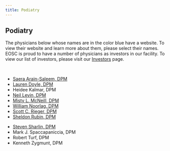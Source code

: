 ```yaml
---
title: Podiatry
---
```


<section id="content">
	<div class="container_24">
		<div class="grid_24">
			<div class="wrapper">
				<div class="grid_17 alpha rt-ident-bot-1">
					<div class="rt-inner-ident-3">
						<h2 class="ident-bot-3">Podiatry</h2>
						<div class="line ident-bot-13"></div>
						<div class="wrapper ident-bot-5">
							<p>The physicians below whose names are in the color blue have a website.  To view their website and learn more about them, please select their names. EOSC is proud to have a number of physicians as investors in our facility. To view our list of investors, please visit our <a href="/patients/investors">Investors</a> page.</p>
							<p>&nbsp;</p>
							<div class="grid_8 alpha rt-ident-bot-2">
								<div class="wrapper ident-bot-15"></div>
								<ul class="list-2">
									<li><a href="http://www.elmhurstfootdoc.com" target="_blank">Saera Arain-Saleem, DPM</a></li>
									<li><a href="http://www.elmhurstfootdoc.com" target="_blank">Lauren Doyle, DPM</a></li>
                                    <li>Heidee Kalmar, DPM</li>
									<li><a href="http://www.yourfootdoctor.com" target="_blank">Neil Levin, DPM</a></li>
									<li><a href="http://www.elmhurstfootdoc.com" target="_blank">Misty L. McNeill, DPM</a></li>
									<li><a href="http://www.elmortho.com/william-m-noorlag.html" target="_blank">William Noorlag, DPM</a></li>
									<li><a href="http://www.elmhurstclinic.org" target="_blank">Scott C. Rieger, DPM</a></li>
									<li><a href="http://www.drrubindpm.net/" target="_blank">Sheldon Rubin, DPM</a></li>
								</ul>
							</div>
							<div class="grid_8 omega">
								<div class="wrapper ident-bot-15"></div>
								<ul class="list-2">
									<li><a href="http://www.yourfootdoctor.com/" target="_blank">Steven Sharlin, DPM</a></li>
									<li>Mark J. Spaccapaniccia, DPM</li>
                                    <li>Robert Turf, DPM</li>
                                    <li>Kenneth Zygmunt, DPM</li>
								</ul>
							</div>
						</div>
					</div>
				</div>